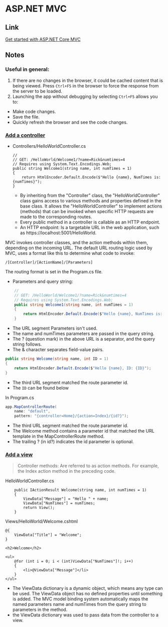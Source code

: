 # ASP.NET MVC

## Link
[Get started with ASP.NET Core MVC](https://learn.microsoft.com/en-us/aspnet/core/tutorials/first-mvc-app/start-mvc?view=aspnetcore-7.0&tabs=visual-studio)

## Notes

### Useful in general:
1. If there are no changes in the browser, it could be cached content that is being viewed. Press `Ctrl+F5` in the browser to force the response from the server to be loaded.
2. Launching the app without debugging by selecting `Ctrl+F5` allows you to:
- Make code changes.
- Save the file.
- Quickly refresh the browser and see the code changes.

### [Add a controller](https://learn.microsoft.com/en-us/aspnet/core/tutorials/first-mvc-app/adding-controller?view=aspnetcore-7.0&tabs=visual-studio)

- Controllers/HelloWorldController.cs
	```
	//
	// GET: /HelloWorld/Welcome1/?name=Rick&numtimes=4
	// Requires using System.Text.Encodings.Web;
	public string Welcome1(string name, int numTimes = 1)
	{
		return HtmlEncoder.Default.Encode($"Hello {name}, NumTimes is: {numTimes}");
	}
	```
	- By inheriting from the "Controller" class, the "HelloWorldController" class gains access to various methods and properties defined in the base class. It allows the "HelloWorldController" to implement actions (methods) that can be invoked when specific HTTP requests are made to the corresponding routes. 
	- Every public method in a controller is callable as an HTTP endpoint. 
	- An HTTP endpoint: Is a targetable URL in the web application, such as https://localhost:5001/HelloWorld.

MVC invokes controller classes, and the action methods within them, depending on the incoming URL. The default URL routing logic used by MVC, uses a format like this to determine what code to invoke:
```
/[Controller]/[ActionName]/[Parameters]
```
The routing format is set in the Program.cs file.

- Parameters and query string:

```cs
	//
	// GET: /HelloWorld/Welcome1/?name=Rick&numtimes=4
	// Requires using System.Text.Encodings.Web;
	public string Welcome1(string name, int numTimes = 1)
	{
		return HtmlEncoder.Default.Encode($"Hello {name}, NumTimes is: {numTimes}");
	}
```

  - The URL segment Parameters isn't used.
  - The name and numTimes parameters are passed in the query string.
  - The ? (question mark) in the above URL is a separator, and the query string follows.
  - The & character separates field-value pairs.

```cs
public string Welcome(string name, int ID = 1)
{
    return HtmlEncoder.Default.Encode($"Hello {name}, ID: {ID}");
}
```

  - The third URL segment matched the route parameter id.
  - The `ID` can be found below

In Program.cs
```cs
app.MapControllerRoute(
    name: "default",
    pattern: "{controller=Home}/{action=Index}/{id?}");
```

  - The third URL segment matched the route parameter id.
  - The Welcome method contains a parameter id that matched the URL template in the MapControllerRoute method.
  - The trailing ? (in id?) indicates the id parameter is optional.


### [Add a view](https://learn.microsoft.com/en-us/aspnet/core/tutorials/first-mvc-app/adding-view?view=aspnetcore-7.0&tabs=visual-studio)

> Controller methods: Are referred to as action methods. For example, the Index action method in the preceding code.

HelloWorldController.cs
```
    public IActionResult Welcome(string name, int numTimes = 1)
    {
        ViewData["Message"] = "Hello " + name;
        ViewData["NumTimes"] = numTimes;
        return View();
    }
```


Views/HelloWorld/Welcome.cshtml
```
@{
    ViewData["Title"] = "Welcome";
}

<h2>Welcome</h2>

<ul>
    @for (int i = 0; i < (int)ViewData["NumTimes"]!; i++)
    {
        <li>@ViewData["Message"]</li>
    }
</ul>
```
- The ViewData dictionary is a dynamic object, which means any type can be used. The ViewData object has no defined properties until something is added. The MVC model binding system automatically maps the named parameters name and numTimes from the query string to parameters in the method.
- the ViewData dictionary was used to pass data from the controller to a view.
